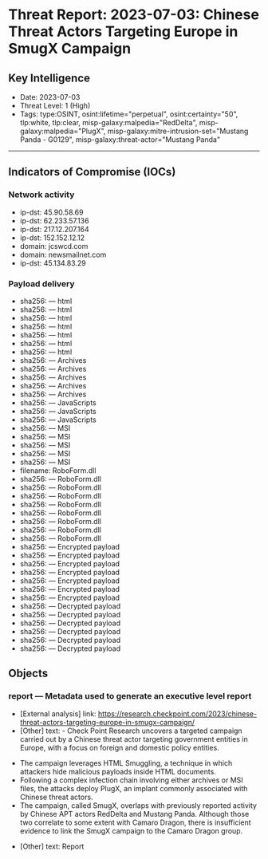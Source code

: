 # Threat Report: 2023-07-03: Chinese Threat Actors Targeting Europe in SmugX Campaign


## Key Intelligence
* Date: 2023-07-03
* Threat Level: 1 (High)
* Tags: type:OSINT, osint:lifetime="perpetual", osint:certainty="50", tlp:white, tlp:clear, misp-galaxy:malpedia="RedDelta", misp-galaxy:malpedia="PlugX", misp-galaxy:mitre-intrusion-set="Mustang Panda - G0129", misp-galaxy:threat-actor="Mustang Panda"

---

## Indicators of Compromise (IOCs)
### Network activity
* ip-dst: 45.90.58.69
* ip-dst: 62.233.57.136
* ip-dst: 217.12.207.164
* ip-dst: 152.152.12.12
* domain: jcswcd.com
* domain: newsmailnet.com
* ip-dst: 45.134.83.29

### Payload delivery
* sha256: <sha256> — html
* sha256: <sha256> — html
* sha256: <sha256> — html
* sha256: <sha256> — html
* sha256: <sha256> — html
* sha256: <sha256> — html
* sha256: <sha256> — html
* sha256: <sha256> — Archives
* sha256: <sha256> — Archives
* sha256: <sha256> — Archives
* sha256: <sha256> — Archives
* sha256: <sha256> — Archives
* sha256: <sha256> — JavaScripts
* sha256: <sha256> — JavaScripts
* sha256: <sha256> — JavaScripts
* sha256: <sha256> — MSI
* sha256: <sha256> — MSI
* sha256: <sha256> — MSI
* sha256: <sha256> — MSI
* sha256: <sha256> — MSI
* filename: RoboForm.dll
* sha256: <sha256> — RoboForm.dll
* sha256: <sha256> — RoboForm.dll
* sha256: <sha256> — RoboForm.dll
* sha256: <sha256> — RoboForm.dll
* sha256: <sha256> — RoboForm.dll
* sha256: <sha256> — RoboForm.dll
* sha256: <sha256> — RoboForm.dll
* sha256: <sha256> — RoboForm.dll
* sha256: <sha256> — Encrypted payload
* sha256: <sha256> — Encrypted payload
* sha256: <sha256> — Encrypted payload
* sha256: <sha256> — Encrypted payload
* sha256: <sha256> — Encrypted payload
* sha256: <sha256> — Encrypted payload
* sha256: <sha256> — Encrypted payload
* sha256: <sha256> — Decrypted payload
* sha256: <sha256> — Decrypted payload
* sha256: <sha256> — Decrypted payload
* sha256: <sha256> — Decrypted payload
* sha256: <sha256> — Decrypted payload
* sha256: <sha256> — Decrypted payload

## Objects
### report — Metadata used to generate an executive level report
* [External analysis] link: https://research.checkpoint.com/2023/chinese-threat-actors-targeting-europe-in-smugx-campaign/
* [Other] text: - Check Point Research uncovers a targeted campaign carried out by a Chinese threat actor targeting government entities in Europe, with a focus on foreign and domestic policy entities.
- The campaign leverages HTML Smuggling, a technique in which attackers hide malicious payloads inside HTML documents.
- Following a complex infection chain involving either archives or MSI files, the attacks deploy PlugX, an implant commonly associated with Chinese threat actors.
- The campaign, called SmugX, overlaps with previously reported activity by Chinese APT actors RedDelta and Mustang Panda. Although those two correlate to some extent with Camaro Dragon, there is insufficient evidence to link the SmugX campaign to the Camaro Dragon group.
* [Other] text: Report
